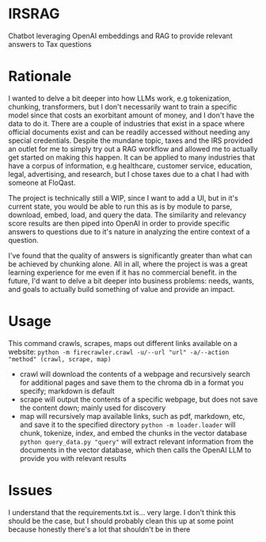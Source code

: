 # IRSRAG
Chatbot leveraging OpenAI embeddings and RAG to provide relevant answers to Tax questions

# Rationale
I wanted to delve a bit deeper into how LLMs work, e.g tokenization, chunking, transformers, but I don't necessarily want to train a specific model since that costs an exorbitant amount of money, and I don't have the data to do it. There are a couple of industries that exist in a space where official documents exist and can be readily accessed without needing any special credentials. Despite the mundane topic, taxes and the IRS provided an outlet for me to simply try out a RAG workflow and allowed me to actually get started on making this happen. It can be applied to many industries that have a corpus of information, e.g healthcare, customer service, education, legal, advertising, and research, but I chose taxes due to a chat I had with someone at FloQast.

The project is technically still a WIP, since I want to add a UI, but in it's current state, you would be able to run this as is by module to parse, download, embed, load, and query the data. The similarity and relevancy score results are then piped into OpenAI in order to provide specific answers to questions due to it's nature in analyzing the entire context of a question.

I've found that the quality of answers is significantly greater than what can be achieved by chunking alone. All in all, where the project is was a great learning experience for me even if it has no commercial benefit. in the future, I'd want to delve a bit deeper into business problems: needs, wants, and goals to actually build something of value and provide an impact.

# Usage
This command crawls, scrapes, maps out different links available on a website:
`python -m firecrawler.crawl -u/--url "url" -a/--action "method" (crawl, scrape, map)`
- crawl will download the contents of a webpage and recursively search for additional pages and save them to the chroma db in a format you specify; markdown is default
- scrape will output the contents of a specific webpage, but does not save the content down; mainly used for discovery
-  map will recursively map available links, such as pdf, markdown, etc, and save it to the specified directory
`python -m loader.loader` will chunk, tokenize, index, and embed the chunks in the vector database
`python query_data.py "query"` will extract relevant information from the documents in the vector database, which then calls the OpenAI LLM to provide you with relevant results

# Issues
I understand that the requirements.txt is... very large. I don't think this should be the case, but I should probably clean this up at some point because honestly there's a lot that shouldn't be in there

